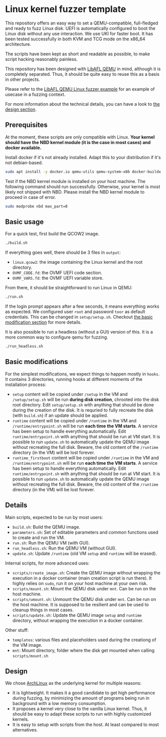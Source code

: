 # Linux kernel fuzzer template

This repository offers an easy way to set a QEMU-compatible, full-fledged and ready to fuzz Linux disk.
UEFI is automatically configured to boot the Linux disk without any use interaction.
We use UKI for faster boot.
It has been tested successfully in both KVM and TCG mode on the x86\_64 architecture.

The scripts have been kept as short and readable as possible, to make script hacking reasonably painless.

This repository has been designed with [LibAFL QEMU](https://github.com/AFLplusplus/LibAFL/tree/main/libafl_qemu) in mind, although it is completely separated.
Thus, it should be quite easy to reuse this as a basis in other projects.

Please refer to the [LibAFL QEMU Linux fuzzer example]() for an example of usecase in a fuzzing context.

For more information about the technical details, you can have a look to [the design section](#design).

## Prerequisites

At the moment, these scripts are only compatible with Linux.
**Your kernel should have the NBD kernel module (it is the case in most cases) and docker available.**

Install docker if it's not already installed.
Adapt this to your distribution if it's not debian-based.

```bash
sudo apt install -y docker.io qemu-utils qemu-system-x86 docker-buildx
```

Test if the NBD kernel module is installed on your host machine.
The following command should run successfully.
Otherwise, your kernel is most likely not shipped with NBD.
Please install the NBD kernel module to proceed in case of error.

```bash
sudo modprobe nbd max_part=8
```

## Basic usage

For a quick test, first build the QCOW2 image.

```bash
./build.sh
```

If everything goes well, there should be 3 files in `output`:
- `linux.qcow2`: the image containing the Linux kernel and the root directory.
- `OVMF_CODE.fd`: the OVMF UEFI code section.
- `OVMF_VARS.fd`: the OVMF UEFI variable store.

From there, it should be straightforward to run Linux in QEMU:

```bash
./run.sh
```

If the login prompt appears after a few seconds, it means everything works as expected.
We configured user `root` and password `toor` as default credentials. This can be changed in `setup/setup.sh`.
Checkout [the basic modification section](#basic-modifications) for more details.

It is also possible to run a headless (without a GUI) version of this.
It is a more common way to configure qemu for fuzzing.

```bash
./run_headless.sh
```

## Basic modifications

For the simplest modifications, we expect things to happen mostly in `hooks`. It contains 3 directories, running hooks at different moments of the installation process:
- `setup` content will be copied under `/setup` in the VM and `/setup/setup.sh` will be run **during disk creation**, chrooted into the disk root directory. Edit `setup/setup.sh` with anything that should be done during the creation of the disk. It is requried to fully recreate the disk (with `build.sh`) if an update should be applied.
- `runtime` content will be copied under `/runtime` in the VM and `/runtime/entrypoint.sh` will be run **each time the VM starts**. A service has been setup to handle everything automatically. Edit `runtime/entrypoint.sh` with anything that should be run at VM start. It is possible to run `update.sh` to automatically update the QEMU image without recreating the full disk. Beware, the old content of the `/runtime` directory (in the VM) will be lost forever.
- `runtime_firstboot` content will be copied under `/runtime` in the VM and `/runtime/entrypoint.sh` will be run **each time the VM starts**. A service has been setup to handle everything automatically. Edit `runtime/entrypoint.sh` with anything that should be run at VM start. It is possible to run `update.sh` to automatically update the QEMU image without recreating the full disk. Beware, the old content of the `/runtime` directory (in the VM) will be lost forever.

## Details

Main scripts, expected to be run by most users:
- `build.sh`: Build the QEMU image.
- `parameters.sh`: Set of editable parameters and common functions used to create and run the VM.
- `run.sh`: Run the QEMU VM (with GUI).
- `run_headless.sh`: Run the QEMU VM (without GUI).
- `update.sh`: Update `/runtime` (old VM `setup` and `runtime` will be erased).

Internal scripts, for more advanced uses:
- `scripts/create_image.sh`: Create the QEMU image without wrapping the execution in a docker container (main creation script is run there). It highly relies on `sudo`, run it on your host machine at your own risk.
- `scripts/mount.sh`: Mount the QEMU disk under `mnt`. Can be run on the host machine.
- `scripts/umount.sh`: Unmount the QEMU disk under `mnt`. Can be run on the host machine. It is supposed to be resilient and can be used to cleanup things in most cases.
- `scripts/update.sh`: Update the QEMU image `setup` and `runtime` directory, without wrapping the execution in a docker container.

Other stuff:
- `templates`: various files and placeholders used during the creationg of the VM image.
- `mnt`: Mount directory, folder where the disk get mounted when calling `scripts/mount.sh`

## Design

We chose [ArchLinux](https://archlinux.org/) as the underlying kernel for multiple reasons:
- It is  lightweight. It makes it a good candidate to get high performance during fuzzing, by minimizing the amount of programs being run in background with a low memory consumption.
- It proposes a kernel very close to the vanilla Linux kernel. Thus, it should be easy to adapt these scripts to run with highly customized kernels.
- It is easy to setup with scripts from the host. At least compared to most alternatives.

